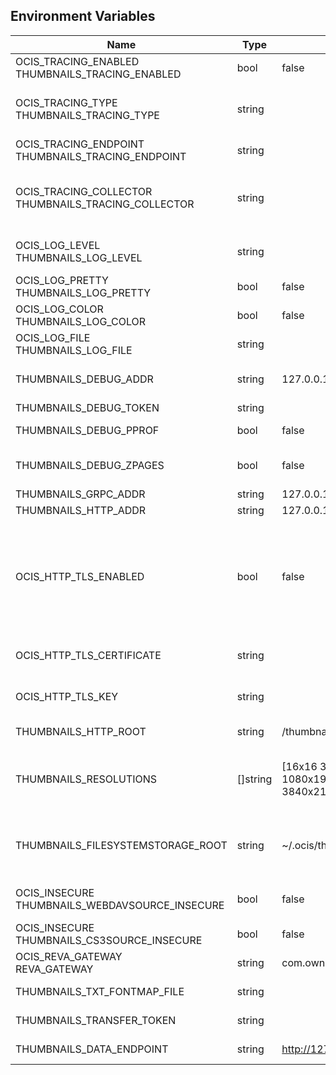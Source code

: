 ## Environment Variables

| Name | Type | Default Value | Description |
|------|------|---------------|-------------|
| OCIS_TRACING_ENABLED<br/>THUMBNAILS_TRACING_ENABLED | bool | false | Activates tracing.|
| OCIS_TRACING_TYPE<br/>THUMBNAILS_TRACING_TYPE | string |  | The type of tracing. Defaults to '', which is the same as 'jaeger'. Allowed tracing types are 'jaeger' and '' as of now.|
| OCIS_TRACING_ENDPOINT<br/>THUMBNAILS_TRACING_ENDPOINT | string |  | The endpoint of the tracing agent.|
| OCIS_TRACING_COLLECTOR<br/>THUMBNAILS_TRACING_COLLECTOR | string |  | The HTTP endpoint for sending spans directly to a collector, i.e. http://jaeger-collector:14268/api/traces. Only used if the tracing endpoint is unset.|
| OCIS_LOG_LEVEL<br/>THUMBNAILS_LOG_LEVEL | string |  | The log level. Valid values are: "panic", "fatal", "error", "warn", "info", "debug", "trace".|
| OCIS_LOG_PRETTY<br/>THUMBNAILS_LOG_PRETTY | bool | false | Activates pretty log output.|
| OCIS_LOG_COLOR<br/>THUMBNAILS_LOG_COLOR | bool | false | Activates colorized log output.|
| OCIS_LOG_FILE<br/>THUMBNAILS_LOG_FILE | string |  | The path to the log file. Activates logging to this file if set.|
| THUMBNAILS_DEBUG_ADDR | string | 127.0.0.1:9189 | Bind address of the debug server, where metrics, health, config and debug endpoints will be exposed.|
| THUMBNAILS_DEBUG_TOKEN | string |  | Token to secure the metrics endpoint.|
| THUMBNAILS_DEBUG_PPROF | bool | false | Enables pprof, which can be used for profiling.|
| THUMBNAILS_DEBUG_ZPAGES | bool | false | Enables zpages, which can be used for collecting and viewing in-memory traces.|
| THUMBNAILS_GRPC_ADDR | string | 127.0.0.1:9185 | The bind address of the GRPC service.|
| THUMBNAILS_HTTP_ADDR | string | 127.0.0.1:9186 | The bind address of the HTTP service.|
| OCIS_HTTP_TLS_ENABLED | bool | false | Activates TLS for the http based services using the server certifcate and key configured via OCIS_HTTP_TLS_CERTIFICATE and OCIS_HTTP_TLS_KEY. If OCIS_HTTP_TLS_CERTIFICATE is not set a temporary server certificate is generated - to be used with PROXY_INSECURE_BACKEND=true.|
| OCIS_HTTP_TLS_CERTIFICATE | string |  | Path/File name of the TLS server certificate (in PEM format) for the http services.|
| OCIS_HTTP_TLS_KEY | string |  | Path/File name for the TLS certificate key (in PEM format) for the server certificate to use for the http services.|
| THUMBNAILS_HTTP_ROOT | string | /thumbnails | Subdirectory that serves as the root for this HTTP service.|
| THUMBNAILS_RESOLUTIONS | []string | [16x16 32x32 64x64 128x128 1080x1920 1920x1080 2160x3840 3840x2160 4320x7680 7680x4320] | The supported target resolutions in the format WidthxHeight e.g. 32x32. You can define any resolution as required and separate multiple resolutions by blank or comma.|
| THUMBNAILS_FILESYSTEMSTORAGE_ROOT | string | ~/.ocis/thumbnails | The directory where the filesystem storage will store the thumbnails. If not defined, the root directory derives from $OCIS_BASE_DATA_PATH:/thumbnails.|
| OCIS_INSECURE<br/>THUMBNAILS_WEBDAVSOURCE_INSECURE | bool | false | Ignore untrusted SSL certificates when connecting to the webdav source.|
| OCIS_INSECURE<br/>THUMBNAILS_CS3SOURCE_INSECURE | bool | false | Ignore untrusted SSL certificates when connecting to the CS3 source.|
| OCIS_REVA_GATEWAY<br/>REVA_GATEWAY | string | com.owncloud.api.gateway | CS3 gateway used to look up user metadata|
| THUMBNAILS_TXT_FONTMAP_FILE | string |  | The path to a font file for txt thumbnails.|
| THUMBNAILS_TRANSFER_TOKEN | string |  | The secret to sign JWT to download the actual thumbnail file.|
| THUMBNAILS_DATA_ENDPOINT | string | http://127.0.0.1:9186/thumbnails/data | The HTTP endpoint where the actual thumbnail file can be downloaded.|